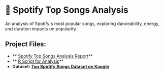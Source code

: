 # 🎵 Spotify Top Songs Analysis
An analysis of Spotify's most popular songs, exploring danceability, energy, and duration impacts on popularity.
##  Project Files:
- ** [Spotify Top Songs Analysis Report](Spotify%20Top%20Songs%20Analysis%20Report.pdf)**
- ** [R Script for Analysis](spotify_analysis.R)**
- **Dataset: [Top Spotify Songs Dataset on Kaggle](https://www.kaggle.com/datasets/asaniczka/top-spotify-songs-in-73-countries-daily-updated)**

